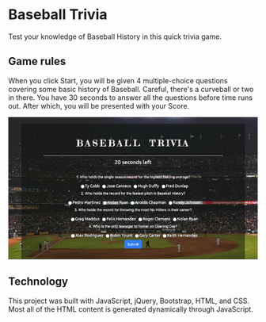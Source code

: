 # Baseball Trivia

Test your knowledge of Baseball History in this quick trivia game.

## Game rules

When you click Start, you will be given 4 multiple-choice questions covering some basic history of Baseball. Careful, there's a curveball or two in there. You have 30 seconds to answer all the questions before time runs out. After which, you will be presented with your Score.

![Screenshot](assets/images/baseballTriviaScreenshot.png)

## Technology

This project was built with JavaScript, jQuery, Bootstrap, HTML, and CSS. Most all of the HTML content is generated dynamically through JavaScript.